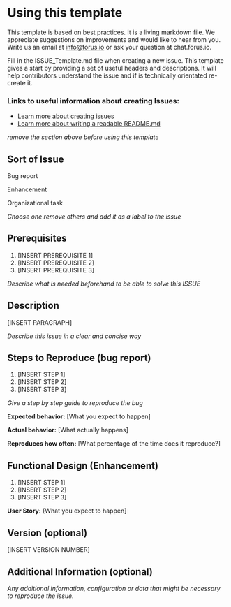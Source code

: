 # Using this template

This template is based on best practices. It is a living markdown file. We appreciate suggestions on improvements and would like to hear from you. Write us an email at info@forus.io or ask your question at chat.forus.io.

Fill in the ISSUE_Template.md file when creating a new issue. This template gives a start by providing a set of useful headers and descriptions. It will help contributors understand the issue and if is technically orientated re-create it.

### Links to useful information about creating Issues:

* [Learn more about creating issues](https://guides.github.com/features/issues/)
* [Learn more about writing a readable README.md](https://open-source-guide.18f.gov/making-readmes-readable/)

*remove the section above before using this template*

## Sort of Issue

Bug report

Enhancement

Organizational task

*Choose one remove others and add it as a label to the issue*

## Prerequisites

1. [INSERT PREREQUISITE 1]
2. [INSERT PREREQUISITE 2]
3. [INSERT PREREQUISITE 3]

*Describe what is needed beforehand to be able to solve this ISSUE*

## Description

[INSERT PARAGRAPH]

*Describe this issue in a clear and concise way*

## Steps to Reproduce (bug report)

1. [INSERT STEP 1]
2. [INSERT STEP 2]
3. [INSERT STEP 3]

*Give a step by step guide to reproduce the bug*

**Expected behavior:** [What you expect to happen]

**Actual behavior:** [What actually happens]

**Reproduces how often:** [What percentage of the time does it reproduce?]

## Functional Design (Enhancement)

1. [INSERT STEP 1]
2. [INSERT STEP 2]
3. [INSERT STEP 3]

**User Story:** [What you expect to happen]

## Version (optional)

[INSERT VERSION NUMBER]

## Additional Information (optional)

*Any additional information, configuration or data that might be necessary to reproduce the issue.*
